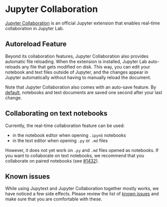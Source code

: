 # Jupyter Collaboration

[Jupyter Collaboration](https://github.com/jupyterlab/jupyter-collaboration) is an official Jupyter extension that enables real-time collaboration in Jupyter Lab.

## Autoreload Feature

Beyond its collaboration features, Jupyter Collaboration also provides automatic file reloading. When the extension is installed, Jupyter Lab auto-reloads any file that gets modified on disk. This way, you can edit your notebook and text files outside of Jupyter, and the changes appear in Jupyter automatically without having to manually reload the document.

Note that Jupyter Collaboration also comes with an auto-save feature. By [default](https://github.com/jupyterlab/jupyter-collaboration/blob/67453e04dad30978d42fdef07040ae94cabe2bf0/projects/jupyter-server-ydoc/jupyter_server_ydoc/app.py#L45-L84), notebooks and text documents are saved one second after your last change.

## Collaborating on text notebooks

Currently, the real-time collaboration feature can be used:
- in the notebook editor when opening `.ipynb` notebooks
- in the text editor when opening `.py` or `.md` files

However, it does not yet work on `.py` and `.md` files opened as notebooks. If you want to collaborate on text notebooks, we recommend that you collaborate on paired notebooks (see [#1432](https://github.com/mwouts/jupytext/issues/1432)).

## Known issues

While using Jupytext and Jupyter Collaboration together mostly works, we have noticed a few side effects. Please review the list of [known issues](https://github.com/mwouts/jupytext/issues?q=state%3Aopen%20label%3A%22jupyter-collaboration%22) and make sure that you are comfortable with these.
